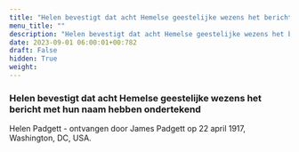```yaml
---
title: "Helen bevestigt dat acht Hemelse geestelijke wezens het bericht met hun naam hebben ondertekend"
menu_title: ""
description: "Helen bevestigt dat acht Hemelse geestelijke wezens het bericht met hun naam hebben ondertekend"
date: 2023-09-01 06:00:01+00:782
draft: False
hidden: True
weight:
---
```

### Helen bevestigt dat acht Hemelse geestelijke wezens het bericht met hun naam hebben ondertekend

Helen Padgett - ontvangen door James Padgett op 22 april 1917, Washington, DC, USA.
